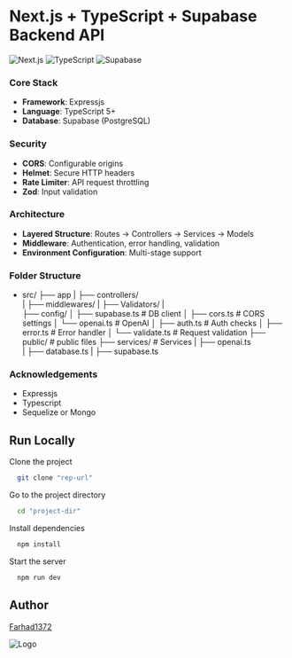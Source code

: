 # Next.js + TypeScript + Supabase Backend API

![Next.js](https://img.shields.io/badge/Next.js-13+-black?style=flat&logo=next.js)
![TypeScript](https://img.shields.io/badge/TypeScript-5+-3178C6?style=flat&logo=typescript)
![Supabase](https://img.shields.io/badge/Supabase-3+-3ECF8E?style=flat&logo=supabase)


### Core Stack
- **Framework**: Expressjs
- **Language**: TypeScript 5+
- **Database**: Supabase (PostgreSQL)

### Security
- **CORS**: Configurable origins
- **Helmet**: Secure HTTP headers
- **Rate Limiter**: API request throttling
- **Zod**: Input validation

### Architecture
- **Layered Structure**: Routes → Controllers → Services → Models
- **Middleware**: Authentication, error handling, validation
- **Environment Configuration**: Multi-stage support


### Folder Structure
- src/
├── app
|   ├── controllers/      
|   ├── middlewares/
|   ├── Validators/
|   
├── config/
│   ├── supabase.ts       # DB client
│   ├── cors.ts           # CORS settings
│   └── openai.ts         # OpenAI
│   ├── auth.ts           # Auth checks
│   ├── error.ts          # Error handler
│   └── validate.ts       # Request validation
├── public/               # public files
├── services/             # Services
|   ├── openai.ts     
|   ├── database.ts
|   ├── supabase.ts
  

### Acknowledgements
-   Expressjs
-   Typescript
-   Sequelize or Mongo

## Run Locally

Clone the project

```bash
  git clone "rep-url"
```

Go to the project directory

```bash
  cd "project-dir"
```

Install dependencies

```bash
  npm install
```

Start the server

```bash
  npm run dev
```

## Author

[Farhad1372](https://github.com/farhad1372)

![Logo](https://dev-to-uploads.s3.amazonaws.com/uploads/articles/th5xamgrr6se0x5ro4g6.png)
